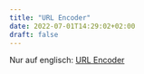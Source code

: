 ```yaml
---
title: "URL Encoder"
date: 2022-07-01T14:29:02+02:00
draft: false
---
```


Nur auf englisch: [URL Encoder](/projects/python-url-encoder/)